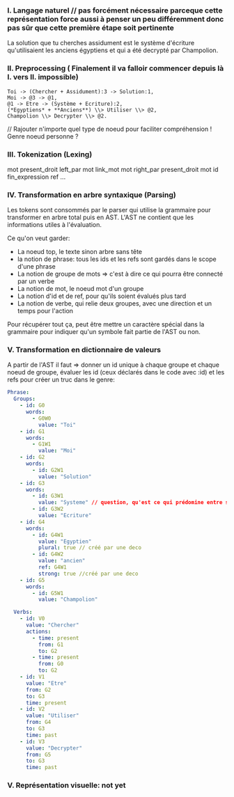 ### I. Langage naturel // pas forcément nécessaire parceque cette représentation force aussi à penser un peu différemment donc pas sûr que cette première étape soit pertinente

La solution que tu cherches assidument est le système d'écriture qu'utilisaient les anciens égyptiens et qui a été decrypté par Champolion. 

### II. Preprocessing ( Finalement il va falloir commencer depuis là I. vers II. impossible)

```
Toi -> (Chercher + Assidument):3 -> Solution:1,
Moi -> @3 -> @1,
@1 -> Etre -> (Système + Ecriture):2,
(*Egyptiens* + **Anciens**) \\> Utiliser \\> @2,
Champolion \\> Decrypter \\> @2.
```

// Rajouter n'importe quel type de noeud pour faciliter compréhension ! Genre noeud personne ?

### III. Tokenization (Lexing)

mot present_droit left_par mot link_mot mot right_par present_droit mot id fin_expression ref ...

### IV. Transformation en arbre syntaxique (Parsing)

Les tokens sont consommés par le parser qui utilise la grammaire pour transformer en arbre total puis en AST.
L'AST ne contient que les informations utiles à l'évaluation. 

Ce qu'on veut garder: 
 - La noeud top, le texte sinon arbre sans tête
 - la notion de phrase: tous les ids et les refs sont gardés dans le scope d'une phrase
 - La notion de groupe de mots => c'est à dire ce qui pourra être connecté par un verbe
 - La notion de mot, le noeud mot d'un groupe
 - La notion d'id et de ref, pour qu'ils soient évalués plus tard
 - La notion de verbe, qui relie deux groupes, avec une direction et un temps pour l'action

Pour récupérer tout ça, peut être mettre un caractère spécial dans la grammaire pour indiquer qu'un symbole fait partie de l'AST ou non.

### V. Transformation en dictionnaire de valeurs 

A partir de l'AST il faut => donner un id unique à chaque groupe et chaque noeud de groupe, 
évaluer les id (ceux déclarés dans le code avec :id) et les refs pour créer un truc dans le genre: 

```yaml
Phrase:
  Groups:
    - id: G0
      words:
        - G0W0
          value: "Toi"
    - id: G1
      words:
        - G1W1
          value: "Moi"
    - id: G2
      words:
        - id: G2W1
          value: "Solution"
    - id: G3
      words:
        - id: G3W1
          value: "Systeme" // question, qu'est ce qui prédomine entre système et écriture ? Peut être que les deux devraient partager un cercle unique de "groupe sujet" sans qualificatif
        - id: G3W2
          value: "Ecriture"
    - id: G4
      words:
        - id: G4W1
          value: "Egyptien"
          plural: true // créé par une deco
        - id: G4W2
          value: "ancien"
          ref: G4W1
          strong: true //créé par une deco 
    - id: G5
      words:
        - id: G5W1
          value: "Champolion"

  Verbs:
    - id: V0
      value: "Chercher"
      actions: 
        - time: present
          from: G1
          to: G2
        - time: present
          from: G0
          to: G2
    - id: V1
      value: "Etre"
      from: G2
      to: G3
      time: present
    - id: V2
      value: "Utiliser"
      from: G4
      to: G3
      time: past
    - id: V3
      value: "Decrypter"
      from: G5
      to: G3
      time: past

```
### V. Représentation visuelle: not yet  

